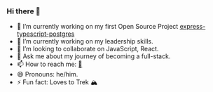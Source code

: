 ### Hi there 👋

- 🔭 I’m currently working on my first Open Source Project [express-typescript-postgres](https://github.com/GeekyAnts/express-typescript-postgres)
- 🌱 I’m currently working on my leadership skills.
- 👯 I’m looking to collaborate on JavaScript, React.
- 💬 Ask me about my journey of becoming a full-stack.
- 📫 How to reach me: [📧](jass.singh0026@gmail.com)
- 😄 Pronouns: he/him.
- ⚡ Fun fact: Loves to Trek 🏔 
